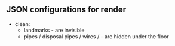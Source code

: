 ## JSON configurations for render

* clean:
    * landmarks - are invisible
    * pipes / disposal pipes / wires / - are hidden under the floor
